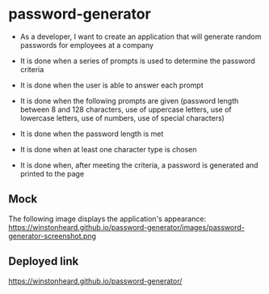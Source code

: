 # password-generator

* As a developer, I want to create an application that will generate random passwords for employees at a company

* It is done when a series of prompts is used to determine the password criteria

* It is done when the user is able to answer each prompt

* It is done when the following prompts are given (password length between 8 and 128 characters, use of uppercase letters, use of lowercase letters, use of numbers, use of special characters)

* It is done when the password length is met

* It is done when at least one character type is chosen

* It is done when, after meeting the criteria, a password is generated and printed to the page

## Mock
The following image displays the application's appearance:
https://winstonheard.github.io/password-generator/images/password-generator-screenshot.png

## Deployed link
https://winstonheard.github.io/password-generator/

